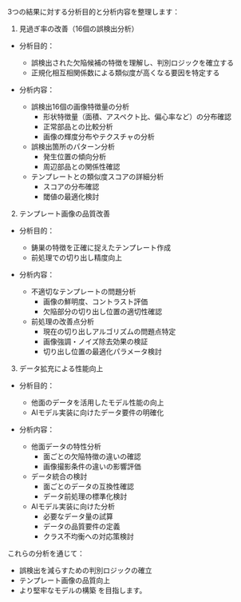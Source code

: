 3つの結果に対する分析目的と分析内容を整理します：

1. 見過ぎ率の改善（16個の誤検出分析）
- 分析目的：
  - 誤検出された欠陥候補の特徴を理解し、判別ロジックを確立する
  - 正規化相互相関係数による類似度が高くなる要因を特定する

- 分析内容：
  - 誤検出16個の画像特徴量の分析
    - 形状特徴量（面積、アスペクト比、偏心率など）の分布確認
    - 正常部品との比較分析
    - 画像の輝度分布やテクスチャの分析
  - 誤検出箇所のパターン分析
    - 発生位置の傾向分析
    - 周辺部品との関係性確認
  - テンプレートとの類似度スコアの詳細分析
    - スコアの分布確認
    - 閾値の最適化検討

2. テンプレート画像の品質改善
- 分析目的：
  - 鋳巣の特徴を正確に捉えたテンプレート作成
  - 前処理での切り出し精度向上

- 分析内容：
  - 不適切なテンプレートの問題分析
    - 画像の鮮明度、コントラスト評価
    - 欠陥部分の切り出し位置の適切性確認
  - 前処理の改善点分析
    - 現在の切り出しアルゴリズムの問題点特定
    - 画像強調・ノイズ除去効果の検証
    - 切り出し位置の最適化パラメータ検討

3. データ拡充による性能向上
- 分析目的：
  - 他面のデータを活用したモデル性能の向上
  - AIモデル実装に向けたデータ要件の明確化

- 分析内容：
  - 他面データの特性分析
    - 面ごとの欠陥特徴の違いの確認
    - 画像撮影条件の違いの影響評価
  - データ統合の検討
    - 面ごとのデータの互換性確認
    - データ前処理の標準化検討
  - AIモデル実装に向けた分析
    - 必要なデータ量の試算
    - データの品質要件の定義
    - クラス不均衡への対応策検討

これらの分析を通じて：
- 誤検出を減らすための判別ロジックの確立
- テンプレート画像の品質向上
- より堅牢なモデルの構築
を目指します。
